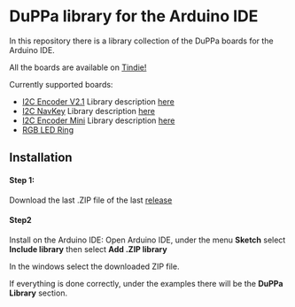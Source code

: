 # DuPPa library for the Arduino IDE

In this repository there is a library collection of the DuPPa boards for the Arduino IDE.

All the boards are available on [Tindie!](https://www.tindie.com/stores/Saimon/)



Currently supported boards:

- [I2C Encoder V2.1](https://github.com/Fattoresaimon/I2CEncoderV2.1) Library description [here](https://github.com/Fattoresaimon/ArduinoDuPPaLib/blob/master/examples/I2CEncoderV2/README.md)
- [I2C NavKey](https://github.com/Fattoresaimon/I2CNavKey) Library description [here](https://github.com/Fattoresaimon/ArduinoDuPPaLib/blob/master/examples/I2CNavKey/README.md)
- [I2C Encoder Mini](https://github.com/Fattoresaimon/I2CEncoderMini) Library description [here](https://github.com/Fattoresaimon/ArduinoDuPPaLib/blob/master/examples/I2CEncoderMini/README.md)
- [RGB LED Ring](https://github.com/Fattoresaimon/RGB_LED_Ring) 



## Installation

#### Step 1:

Download the last .ZIP file of the last [release](https://github.com/Fattoresaimon/ArduinoDuPPaLib/releases)

#### Step2

Install on the Arduino IDE: 
Open Arduino IDE, under the menu **Sketch** select **Include library** then select **Add .ZIP library**

In the windows select the downloaded ZIP file.



If everything is done correctly, under the examples there will be the **DuPPa Library** section.
